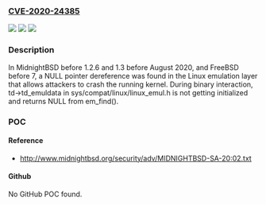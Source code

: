 ### [CVE-2020-24385](https://cve.mitre.org/cgi-bin/cvename.cgi?name=CVE-2020-24385)
![](https://img.shields.io/static/v1?label=Product&message=n%2Fa&color=blue)
![](https://img.shields.io/static/v1?label=Version&message=n%2Fa&color=blue)
![](https://img.shields.io/static/v1?label=Vulnerability&message=n%2Fa&color=brighgreen)

### Description

In MidnightBSD before 1.2.6 and 1.3 before August 2020, and FreeBSD before 7, a NULL pointer dereference was found in the Linux emulation layer that allows attackers to crash the running kernel. During binary interaction, td->td_emuldata in sys/compat/linux/linux_emul.h is not getting initialized and returns NULL from em_find().

### POC

#### Reference
- http://www.midnightbsd.org/security/adv/MIDNIGHTBSD-SA-20:02.txt

#### Github
No GitHub POC found.

